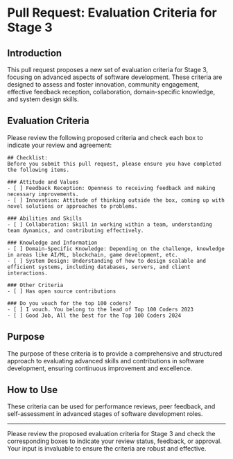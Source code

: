 # Pull Request: Evaluation Criteria for Stage 3

## Introduction
This pull request proposes a new set of evaluation criteria for Stage 3, focusing on advanced aspects of software development. These criteria are designed to assess and foster innovation, community engagement, effective feedback reception, collaboration, domain-specific knowledge, and system design skills.

## Evaluation Criteria
Please review the following proposed criteria and check each box to indicate your review and agreement:

```
## Checklist:
Before you submit this pull request, please ensure you have completed the following items.

### Attitude and Values
- [ ] Feedback Reception: Openness to receiving feedback and making necessary improvements.
- [ ] Innovation: Attitude of thinking outside the box, coming up with novel solutions or approaches to problems.

### Abilities and Skills
- [ ] Collaboration: Skill in working within a team, understanding team dynamics, and contributing effectively.

### Knowledge and Information
- [ ] Domain-Specific Knowledge: Depending on the challenge, knowledge in areas like AI/ML, blockchain, game development, etc.
- [ ] System Design: Understanding of how to design scalable and efficient systems, including databases, servers, and client interactions.

### Other Criteria
- [ ] Has open source contributions

### Do you vouch for the top 100 coders?
- [ ] I vouch. You belong to the lead of Top 100 Coders 2023
- [ ] Good Job, All the best for the Top 100 Coders 2024
```

## Purpose
The purpose of these criteria is to provide a comprehensive and structured approach to evaluating advanced skills and contributions in software development, ensuring continuous improvement and excellence.

## How to Use
These criteria can be used for performance reviews, peer feedback, and self-assessment in advanced stages of software development roles.


---

Please review the proposed evaluation criteria for Stage 3 and check the corresponding boxes to indicate your review status, feedback, or approval. Your input is invaluable to ensure the criteria are robust and effective.
